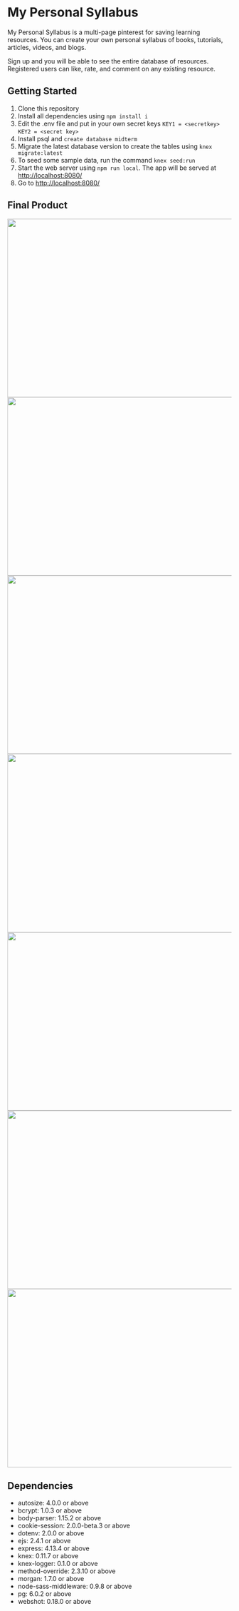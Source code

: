 # My Personal Syllabus
My Personal Syllabus is a multi-page pinterest for saving learning resources. You can create your own personal syllabus of books, tutorials, articles, videos, and blogs. 

Sign up and you will be able to see the entire database of resources. Registered users can like, rate, and comment on any existing resource. 

## Getting Started

1. Clone this repository
2. Install all dependencies using `npm install i` 
3. Edit the .env file and put in your own secret keys `KEY1 = <secretkey>` `KEY2 = <secret key>`
4. Install psql and `create database midterm`
5. Migrate the latest database version to create the tables using `knex migrate:latest`
6. To seed some sample data, run the command `knex seed:run`
7. Start the web server using `npm run local`. The app will be served at <http://localhost:8080/>
8. Go to <http://localhost:8080/>

## Final Product
<img src="" width="600px" height="400px" />
<img src="" width="600px" height="400px" />
<img src="" width="600px" height="400px" />
<img src="" width="600px" height="400px" />
<img src="" width="600px" height="400px" />
<img src="" width="600px" height="400px" />
<img src="" width="600px" height="400px" />

## Dependencies

  - autosize: 4.0.0 or above
  - bcrypt: 1.0.3 or above
  - body-parser: 1.15.2 or above
  - cookie-session: 2.0.0-beta.3 or above
  - dotenv: 2.0.0 or above
  - ejs: 2.4.1 or above
  - express: 4.13.4 or above
  - knex: 0.11.7 or above
  - knex-logger: 0.1.0 or above
  - method-override: 2.3.10 or above
  - morgan: 1.7.0 or above
  - node-sass-middleware: 0.9.8 or above
  - pg: 6.0.2 or above
  - webshot: 0.18.0 or above
